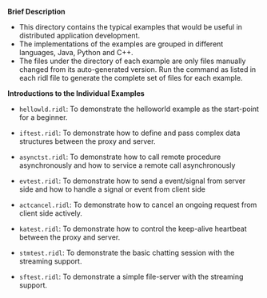 **Brief Description**
* This directory contains the typical examples that would be useful in distributed application development.
* The implementations of the examples are grouped in different languages, Java, Python and C++.
* The files under the directory of each example are only files manually changed from its auto-generated version. Run the command as listed in each ridl file to generate the complete set of files for each example.

**Introductions to the Individual Examples**
  * `hellowld.ridl`: To demonstrate the helloworld example as the start-point for a beginner. 

  * `iftest.ridl`: To demonstrate how to define and pass complex data structures between the proxy and server. 

  * `asynctst.ridl`: To demonstrate how to call remote procedure asynchronously and how to service a remote call asynchronously

  * `evtest.ridl`: To demonstrate how to send a event/signal from server side and how to handle a signal or event from client side

  * `actcancel.ridl`: To demonstrate how to cancel an ongoing request from client side actively.

  * `katest.ridl`: To demonstrate how to control the keep-alive heartbeat between the proxy and server.

  * `stmtest.ridl`: To demonstrate the basic chatting session with the streaming support.

  * `sftest.ridl`: To demonstrate a simple file-server with the streaming support.
